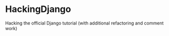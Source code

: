 # HackingDjango
Hacking the official Django tutorial (with additional refactoring and comment work)
